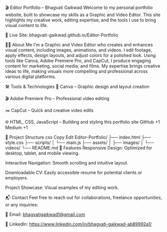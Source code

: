 🎬 Editor Portfolio – Bhagvati Gaikwad
Welcome to my personal portfolio website, built to showcase my skills as a Graphic and Video Editor. This site highlights my creative work, editing expertise, and the tools I use to bring visual content to life.

🔗 Live Site: bhagvati-gaikwad.github.io/Editor-Portfolio

🧑‍💻 About Me
I'm a Graphic and Video Editor who creates and enhances visual content, including images, animations, and videos. I edit footage, apply effects, design layouts, and adjust colors for a polished look. Using tools like Canva, Adobe Premiere Pro, and CapCut, I produce engaging content for marketing, social media, and films. My expertise brings creative ideas to life, making visuals more compelling and professional across various digital platforms.

🛠️ Tools & Technologies
🎨 Canva – Graphic design and layout creation

🎬 Adobe Premiere Pro – Professional video editing

✂️ CapCut – Quick and creative video edits

🌐 HTML, CSS, JavaScript – Building and styling this portfolio site
GitHub
+1
Medium
+1

📁 Project Structure
css
Copy
Edit
Editor-Portfolio/
├── index.html
├── style.css
├── scripts/
│   └── main.js
├── assets/
│   ├── images/
│   └── videos/
└── README.md
🚀 Features
Responsive Design: Optimized for desktop, tablet, and mobile viewing.

Interactive Navigation: Smooth scrolling and intuitive layout.

Downloadable CV: Easily accessible resume for potential clients or employers.

Project Showcase: Visual examples of my editing work.

📬 Contact
Feel free to reach out for collaborations, freelance opportunities, or any inquiries:

📧 Email: bhagvatigaikwad1@gmail.com

📱 LinkedIn: https://www.linkedin.com/in/bhagvati-gaikwad-ab89992a1/


